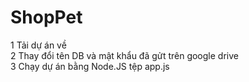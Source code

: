 # ShopPet
1 Tải dự án về   
2 Thay đổi tên DB và mật khẩu đã gửt trên google drive  
3 Chạy dự án bằng Node.JS tệp app.js
